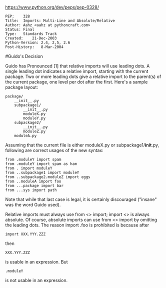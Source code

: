 https://www.python.org/dev/peps/pep-0328/
```
PEP:	328
Title:	Imports: Multi-Line and Absolute/Relative
Author:	Aahz <aahz at pythoncraft.com>
Status:	Final
Type:	Standards Track
Created:	21-Dec-2003
Python-Version:	2.4, 2,5, 2.6
Post-History:	8-Mar-2004
```


#Guido's Decision

Guido has Pronounced [1] that relative imports will use leading dots. 
A single leading dot indicates a relative import, starting with the current package. 
Two or more leading dots give a relative import to the parent(s) of the current package, 
one level per dot after the first. Here's a sample package layout:
```
package/
    __init__.py
    subpackage1/
        __init__.py
        moduleX.py
        moduleY.py
    subpackage2/
        __init__.py
        moduleZ.py
    moduleA.py
```
Assuming that the current file is either moduleX.py or subpackage1/__init__.py, following are correct usages of the new syntax:
```
from .moduleY import spam
from .moduleY import spam as ham
from . import moduleY
from ..subpackage1 import moduleY
from ..subpackage2.moduleZ import eggs
from ..moduleA import foo
from ...package import bar
from ...sys import path
```
Note that while that last case is legal, it is certainly discouraged ("insane" was the word Guido used).

Relative imports must always use from <> import; import <> is always absolute. 
Of course, absolute imports can use from <> import by omitting the leading dots. 
The reason import .foo is prohibited is because after
```
import XXX.YYY.ZZZ
```
then
```
XXX.YYY.ZZZ
```
is usable in an expression. But
```
.moduleY
```
is not usable in an expression.
